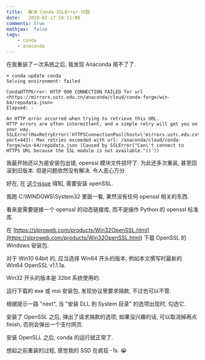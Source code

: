 ```yaml
---
title:  解决 Conda SSLError 问题
date:   2019-02-17 19:11:08
comments: true
mathjax:  false
tags:
    - conda
    - anaconda
---
```


在我重装了一次系统之后,
我发现 Anaconda 用不了了.

```
> conda update conda
Solving environment: failed

CondaHTTPError: HTTP 000 CONNECTION FAILED for url <https://mirrors.ustc.edu.cn/anaconda/cloud/conda-forge/win-64/repodata.json>
Elapsed: -

An HTTP error occurred when trying to retrieve this URL.
HTTP errors are often intermittent, and a simple retry will get you on your way.
SSLError(MaxRetryError('HTTPSConnectionPool(host=\'mirrors.ustc.edu.cn\', port=443): Max retries exceeded with url: /anaconda/cloud/conda-forge/win-64/repodata.json (Caused by SSLError("Can\'t connect to HTTPS URL because the SSL module is not available."))'))
```

<!--more-->

我最开始还以为是安装包出错, openssl 模块文件损坏了.
为此还多次重装, 甚至回滚到旧版本.
但是问题依然没有解决.
令人恶心万分.

好在, 在 [这个issue](https://github.com/conda/conda/issues/8046) 得知,
需要安装 openSSL.

我跑 C:\WINDOWS\System32 里面一看,
果然没有任何 openssl 相关的东西.

看来是需要链接一个 openssl 的动态链接库,
而不是操作 Python 的 openssl 标准库.

在 [https://slproweb.com/products/Win32OpenSSL.html](https://slproweb.com/products/Win32OpenSSL.html)
下载 OpenSSL 的 Windows 安装包.

对于 Win10 64bit 的,
应当选择 Win64 开头的版本,
例如本文撰写时最新的 Win64 OpenSSL v1.1.1a.

Win32 开头的版本是 32bit 系统使用的.

运行下载的 exe 或 msi 安装包,
发现协议里要求捐款,
不过也可以不管.

根据提示一路 "next",
当 "安装 DLL 到 System 目录" 的选项出现时,
勾选它.

安装了 OpenSSL 之后,
弹出了请求捐款的选项,
如果没兴趣的话,
可以取消掉再点 finish,
否则会弹出一个支付网页.

安装 OpenSLL 之后, conda 的运行就正常了.

想起之前重装的过程,
感觉我的 SSD 在疯狂 -1s. 😭

